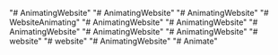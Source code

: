 "# AnimatingWebsite" 
"# AnimatingWebsite" 
"# AnimatingWebsite" 
"# WebsiteAnimating" 
"# AnimatingWebsite" 
"# AnimatingWebsite" 
"# AnimatingWebsite" 
"# AnimatingWebsite" 
"# AnimatingWebsite" 
"# website" 
"# website" 
"# AnimatingWebsite" 
"# Animate" 
